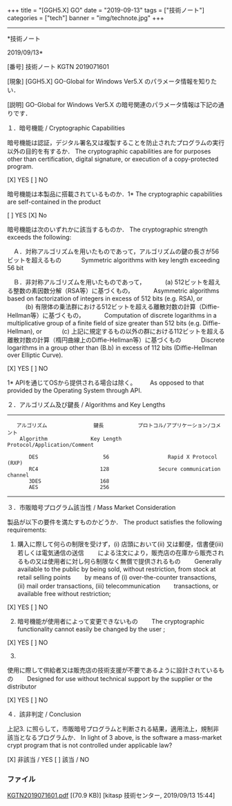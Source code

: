 ﻿+++
title = "[GGH5.X] GO"
date = "2019-09-13"
tags = ["技術ノート"]
categories = ["tech"]
banner = "img/technote.jpg"
+++

-----------------------------------------------------------------------------------------------------------------------------

*技術ノート

2019/09/13*


[番号]
技術ノート KGTN 2019071601

[現象]
[GGH5.X] GO-Global for Windows Ver5.X のパラメータ情報を知りたい．

[説明]
GO-Global for Windows Ver5.X
の暗号関連のパラメータ情報は下記の通りです．

１．暗号機能 / Cryptographic Capabilities

暗号機能は認証，デジタル署名又は複製することを防止されたプログラムの実行以外の目的を有するか．
The cryptographic capabilities are for purposes other than
certification, digital signature, or execution of a copy-protected
program.

[X] YES [ ] NO

暗号機能は本製品に搭載されているものか．1*
The cryptographic capabilities are self-contained in the product

[ ] YES [X] No

暗号機能は次のいずれかに該当するものか．
The cryptographic strength exceeds the following:

　Ａ．対称アルゴリズムを用いたものであって，アルゴリズムの鍵の長さが56ビットを超えるもの
　　　Symmetric algorithms with key length exceeding 56 bit

　Ｂ．非対称アルゴリズムを用いたものであって，
　　　(a) 512ビットを超える整数の素因数分解（RSA等）に基づくもの，
　　　Asymmetric algorithms based on factorization of integers in excess
of 512 bits (e.g. RSA), or
　　　(b)
有限体の乗法群における512ビットを超える離散対数の計算（Diffie-Hellman等）に基づくもの，
　　　Computation of discrete logarithms in a multiplicative group of a
finite field of size greater than 512 bits (e.g. Diffie-Hellman), or
　　　(c)
上記に規定するもの以外の群における112ビットを超える離散対数の計算（楕円曲線上のDiffie-Hellman等）に基づくもの
　　　Discrete logarithms in a group other than (B.b) in excess of 112
bits (Diffie-Hellman over Elliptic Curve).

[X] YES [ ] NO

1* APIを通じてOSから提供される場合は除く。
　　As opposed to that provided by the Operating System through API.

２．アルゴリズム及び鍵長 / Algorithms and Key Lengths

  ----------------------- ----------------------- ---------------------------------------
       アルゴリズム               鍵長           プロトコル/アプリケーション/コメント
        Algorithm              Key Length            Protocol/Application/Comment

           DES                     56                   Rapid X Protocol (RXP)
           RC4                    128                Secure communication channel
           3DES                   168           
           AES                    256           
  ----------------------- ----------------------- ---------------------------------------

３．市販暗号プログラム該当性 / Mass Market Consideration

製品が以下の要件を満たすものかどうか．
The product satisfies the following requirements:

1) 購入に際して何らの制限を受けず，(i) 店頭において(ii)
又は郵便，信書便(iii) 若しくは電気通信の送信
　　による注文により，販売店の在庫から販売されるもの又は使用者に対し何ら制限なく無償で提供されるもの
　　Generally available to the public by being sold, without
restriction, from stock at retail selling points
　　by means of (i) over-the-counter transactions, (ii) mail order
transactions, (iii) telecommunication
　　transactions, or available free without restriction;

[X] YES [ ] NO

2) 暗号機能が使用者によって変更できないもの
　　The cryptographic functionality cannot easily be changed by the user
;

[X] YES [ ] NO

3)
使用に際して供給者又は販売店の技術支援が不要であるように設計されているもの
　　Designed for use without technical support by the supplier or the
distributor

[X] YES [ ] NO

４．該非判定 / Conclusion

上記3.
に照らして，市販暗号プログラムと判断される結果，適用法上，規制非該当となるプログラムか．
In light of 3 above, is the software a mass-market crypt program that is
not controlled under applicable law?

[X] 非該当 / YES [ ] 該当 / NO


### ファイル

 
 


[KGTN2019071601.pdf](http://techreport.kitasp.net/attachments/download/4333/KGTN2019071601.pdf)
 [(70.9 KB)] [kitasp 技術センター, 2019/09/13
15:44]


 


 

